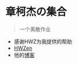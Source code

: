 # 章柯杰の集合
> 一个离散作业
* 感谢HWZ为我提供的帮助
* [HWZen](https://github.com/HWZen)
* 他的[博客](https://hwzen.myds.me:17001)
 
